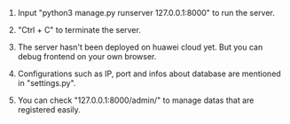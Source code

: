 1. Input "python3 manage.py runserver 127.0.0.1:8000" to run the server.

2. "Ctrl + C" to terminate the server.

3. The server hasn't been deployed on huawei cloud yet. But you can debug frontend on your own browser.

4. Configurations such as IP, port and infos about database are mentioned in "settings.py".

5. You can check "127.0.0.1:8000/admin/" to manage datas that are registered easily.

